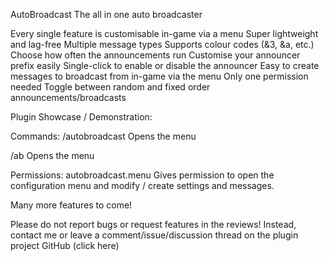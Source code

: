AutoBroadcast
The all in one auto broadcaster

Every single feature is customisable in-game via a menu
Super lightweight and lag-free
Multiple message types
Supports colour codes (&3, &a, etc.)
Choose how often the announcements run
Customise your announcer prefix easily
Single-click to enable or disable the announcer
Easy to create messages to broadcast from in-game via the menu
Only one permission needed
Toggle between random and fixed order announcements/broadcasts

Plugin Showcase / Demonstration:


Commands:
/autobroadcast
Opens the menu

/ab
Opens the menu

Permissions:
autobroadcast.menu
Gives permission to open the configuration menu and modify / create settings and messages.

Many more features to come!

Please do not report bugs or request features in the reviews! Instead, contact me or leave a comment/issue/discussion thread on the plugin project GitHub (click here)
